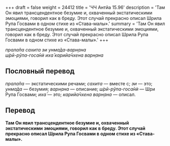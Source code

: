 +++
draft = false
weight = 24412
title = 'ЧЧ Антйа 15.96'
description = 'Там Он явил трансцендентное безумие и, охваченный экстатическими эмоциями, говорил как в бреду. Этот случай прекрасно описал Шрила Рупа Госвами в одном стихе из «Става-малы».'
summary = 'Там Он явил трансцендентное безумие и, охваченный экстатическими эмоциями, говорил как в бреду. Этот случай прекрасно описал Шрила Рупа Госвами в одном стихе из «Става-малы».'
+++

_прала̄па сахита эи унма̄да-варн̣ана  
ш́рӣ-рӯпа-госа̄н̃и иха̄ карийа̄чхена варн̣ана_

## Пословный перевод

_прала̄па_ — экстатическими речами; _сахита_ — вместе с; _эи_ — это; _унма̄да_ — безумия; _варн̣ана_ — описание; _ш́рӣ_\-_рӯпа_\-_госа̄н̃и_ — Шри Рупа Госвами; _иха̄_ — это; _карийа̄чхена_ _варн̣ана_ — описал.

## Перевод

**Там Он явил трансцендентное безумие и, охваченный экстатическими эмоциями, говорил как в бреду. Этот случай прекрасно описал Шрила Рупа Госвами в одном стихе из «Става-малы».**

